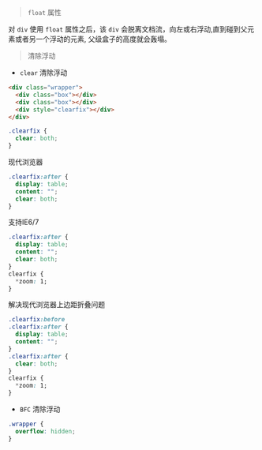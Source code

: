 > `float` 属性

对 `div` 使用 `float` 属性之后，该 `div` 会脱离文档流，向左或右浮动,直到碰到父元素或者另一个浮动的元素, 父级盒子的高度就会轰塌。

> 清除浮动

* `clear` 清除浮动
```html
<div class="wrapper">
  <div class="box"></div>
  <div class="box"></div>
  <div style="clearfix"></div>
</div>
```
```css
.clearfix {
  clear: both;
}
```
现代浏览器
```css 
.clearfix:after {
  display: table;
  content: "";
  clear: both;
}
```
支持IE6/7
```css 
.clearfix:after {
  display: table;
  content: "";
  clear: both;
}
clearfix {
  *zoom: 1;
}
```
解决现代浏览器上边距折叠问题
```css 
.clearfix:before
.clearfix:after {
  display: table;
  content: "";
}
.clearfix:after {
  clear: both;
}
clearfix {
  *zoom: 1;
}
```
* `BFC` 清除浮动
```css
.wrapper {
  overflow: hidden;
} 
```
